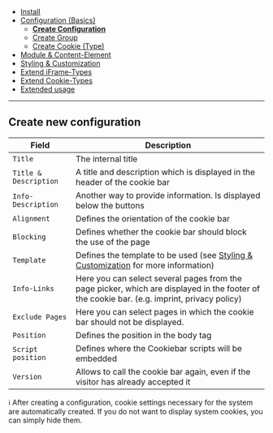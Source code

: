 - [Install](INSTALL.md)
- [Configuration (Basics)](BASICS.md)
    - [**Create Configuration**](CONFIGURATION.md)
    - [Create Group](GROUP.md)
    - [Create Cookie (Type)](COOKIE.md)
- [Module & Content-Element](MOD_CE.md)
- [Styling & Customization](CUSTOMIZATION.md)
- [Extend iFrame-Types](EXTEND_IFRAME.md)
- [Extend Cookie-Types](EXTEND_TYPE.md)
- [Extended usage](EXTENDED_USAGE.md)

---

## Create new configuration

Field | Description
---------- | -----------
`Title` | The internal title
`Title & Description` | A title and description which is displayed in the header of the cookie bar
`Info-Description` | Another way to provide information. Is displayed below the buttons
`Alignment` | Defines the orientation of the cookie bar
`Blocking` | Defines whether the cookie bar should block the use of the page
`Template` | Defines the template to be used (see [Styling & Customization](CUSTOMIZATION.md) for more information)
`Info-Links` | Here you can select several pages from the page picker, which are displayed in the footer of the cookie bar. (e.g. imprint, privacy policy)
`Exclude Pages` | Here you can select pages in which the cookie bar should not be displayed.
`Position` | Defines the position in the body tag
`Script position` | Defines where the Cookiebar scripts will be embedded
`Version` | Allows to call the cookie bar again, even if the visitor has already accepted it

ℹ After creating a configuration, cookie settings necessary for the system are automatically created. If you do not want to display system cookies, you can simply hide them.